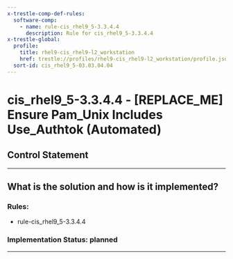 ```yaml
---
x-trestle-comp-def-rules:
  software-comp:
    - name: rule-cis_rhel9_5-3.3.4.4
      description: Rule for cis_rhel9_5-3.3.4.4
x-trestle-global:
  profile:
    title: rhel9-cis_rhel9-l2_workstation
    href: trestle://profiles/rhel9-cis_rhel9-l2_workstation/profile.json
  sort-id: cis_rhel9_5-03.03.04.04
---
```


# cis_rhel9_5-3.3.4.4 - \[REPLACE_ME\] Ensure Pam_Unix Includes Use_Authtok (Automated)

## Control Statement

______________________________________________________________________

## What is the solution and how is it implemented?

<!-- For implementation status enter one of: implemented, partial, planned, alternative, not-applicable -->

<!-- Note that the list of rules under ### Rules: is read-only and changes will not be captured after assembly to JSON -->

<!-- Add control implementation description here for control: cis_rhel9_5-3.3.4.4 -->

### Rules:

  - rule-cis_rhel9_5-3.3.4.4

### Implementation Status: planned

______________________________________________________________________
